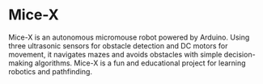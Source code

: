 # Mice-X
Mice-X is an autonomous micromouse robot powered by Arduino. Using three ultrasonic sensors for obstacle detection and DC motors for movement, it navigates mazes and avoids obstacles with simple decision-making algorithms. Mice-X is a fun and educational project for learning robotics and pathfinding.
